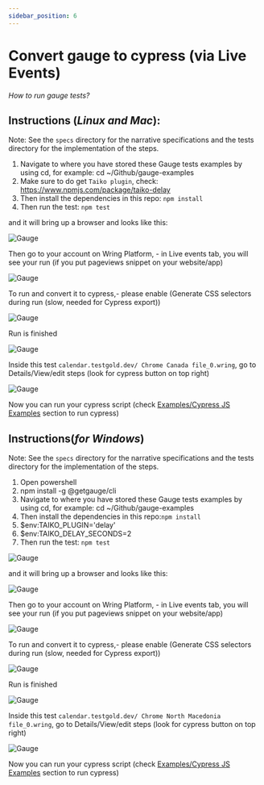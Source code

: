 ```yaml
---
sidebar_position: 6
---
```


# Convert gauge to cypress (via Live Events)

*How to run gauge tests?*

## Instructions (*Linux and Mac*): 

Note: See the `specs` directory for the narrative specifications and the tests directory for the implementation of the steps.


1. Navigate to where you have stored these Gauge tests examples by using cd, for example: cd ~/Github/gauge-examples
2. Make sure to do get `Taiko plugin`, check: https://www.npmjs.com/package/taiko-delay
3. Then install the dependencies in this repo: `npm install`
4. Then run the test: `npm test`

and it will bring up a browser and looks like this: 

 ![Gauge](/img/taiko1.png)

 Then go to your account on Wring Platform, - in Live events tab, you will see your run (if you put pageviews snippet on your website/app)

  ![Gauge](/img/taiko2.png)

To run and convert it to cypress,-  please enable (Generate CSS selectors during run (slow, needed for Cypress export)) 

  ![Gauge](/img/taiko3.png)

Run is finished

  ![Gauge](/img/taiko4.png)

Inside this test `calendar.testgold.dev/ Chrome Canada file_0.wring`, go to Details/View/edit steps (look for cypress button on top right)

  ![Gauge](/img/taiko5.png)

Now you can run your cypress script (check [Examples/Cypress JS Examples](https://aichemydev.github.io/Wring_docs/docs/Examples/cypress) section to run cypress)


## Instructions(*for Windows*)

Note: See the `specs` directory for the narrative specifications and the tests directory for the implementation of the steps.

1. Open powershell
2. npm install -g @getgauge/cli
3. Navigate to where you have stored these Gauge tests examples by using cd, for example: cd ~/Github/gauge-examples
4. Then install the dependencies in this repo:`npm install`
5. $env:TAIKO_PLUGIN='delay'
6. $env:TAIKO_DELAY_SECONDS=2
7. Then run the test: `npm test`

  ![Gauge](/img/taiko6.png)

and it will bring up a browser and looks like this: 

 ![Gauge](/img/taiko1.png)

Then go to your account on Wring Platform, - in Live events tab, you will see your run (if you put pageviews snippet on your website/app)

  ![Gauge](/img/taiko7.png)

To run and convert it to cypress,-  please enable (Generate CSS selectors during run (slow, needed for Cypress export)) 

  ![Gauge](/img/taiko3.png)

Run is finished

  ![Gauge](/img/taiko8.png)

Inside this test `calendar.testgold.dev/ Chrome North Macedonia file_0.wring`, go to Details/View/edit steps (look for cypress button on top right)

  ![Gauge](/img/taiko9.png)

Now you can run your cypress script (check [Examples/Cypress JS Examples](https://aichemydev.github.io/Wring_docs/docs/Examples/cypress) section to run cypress)



